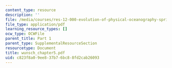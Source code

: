 ```yaml
---
content_type: resource
description: ''
file: /media/courses/res-12-000-evolution-of-physical-oceanography-spring-2007/c823f8a09ee837b76bc88fd2cab26093_wunsch_chapter5.pdf
file_type: application/pdf
learning_resource_types: []
ocw_type: OCWFile
parent_title: Part 1
parent_type: SupplementalResourceSection
resourcetype: Document
title: wunsch_chapter5.pdf
uid: c823f8a0-9ee8-37b7-6bc8-8fd2cab26093
---
```

